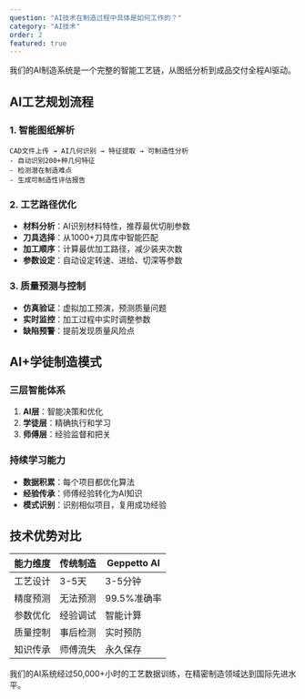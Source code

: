 ```yaml
---
question: "AI技术在制造过程中具体是如何工作的？"
category: "AI技术"
order: 2
featured: true
---
```


我们的AI制造系统是一个完整的智能工艺链，从图纸分析到成品交付全程AI驱动。

## AI工艺规划流程

### 1. 智能图纸解析
```
CAD文件上传 → AI几何识别 → 特征提取 → 可制造性分析
- 自动识别200+种几何特征
- 检测潜在制造难点
- 生成可制造性评估报告
```

### 2. 工艺路径优化
- **材料分析**：AI识别材料特性，推荐最优切削参数
- **刀具选择**：从1000+刀具库中智能匹配
- **加工顺序**：计算最优加工路径，减少装夹次数
- **参数设定**：自动设定转速、进给、切深等参数

### 3. 质量预测与控制
- **仿真验证**：虚拟加工预演，预测质量问题
- **实时监控**：加工过程中实时调整参数
- **缺陷预警**：提前发现质量风险点

## AI+学徒制造模式

### 三层智能体系
1. **AI层**：智能决策和优化
2. **学徒层**：精确执行和学习
3. **师傅层**：经验监督和把关

### 持续学习能力
- **数据积累**：每个项目都优化算法
- **经验传承**：师傅经验转化为AI知识
- **模式识别**：识别相似项目，复用成功经验

## 技术优势对比

| 能力维度 | 传统制造 | Geppetto AI |
|---------|-----------|-------------|
| 工艺设计 | 3-5天 | 3-5分钟 |
| 精度预测 | 无法预测 | 99.5%准确率 |
| 参数优化 | 经验调试 | 智能计算 |
| 质量控制 | 事后检测 | 实时预防 |
| 知识传承 | 师傅流失 | 永久保存 |

我们的AI系统经过50,000+小时的工艺数据训练，在精密制造领域达到国际先进水平。